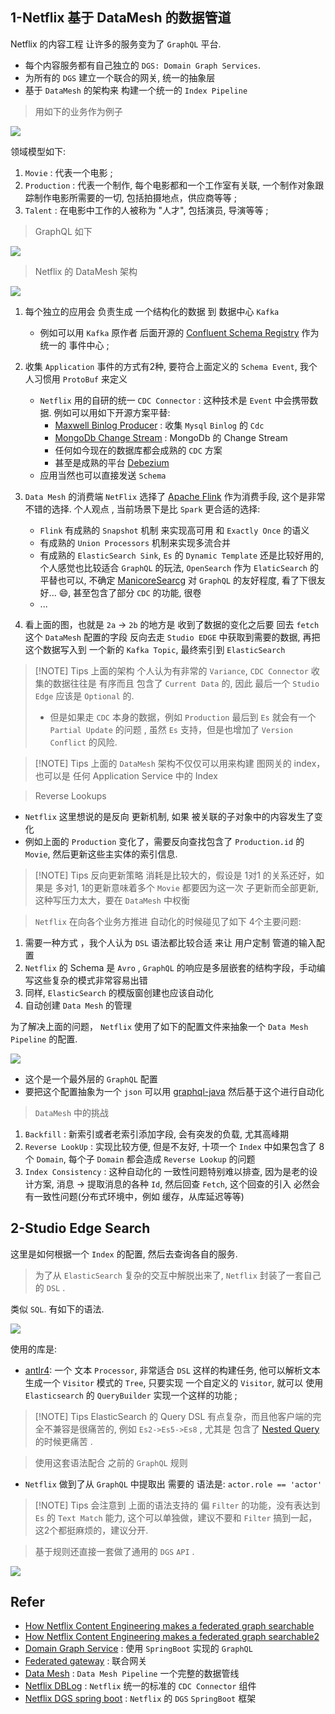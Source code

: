 

## 1-Netflix 基于 DataMesh 的数据管道


Netflix 的内容工程 让许多的服务变为了 `GraphQL` 平台. 

- 每个内容服务都有自己独立的 `DGS: Domain Graph Services`.
- 为所有的 `DGS` 建立一个联合的网关, 统一的抽象层 
- 基于 `DataMesh` 的架构来 构建一个统一的 `Index Pipeline`


> 用如下的业务作为例子


![](https://imgs-1322738462.cos.ap-shanghai.myqcloud.com/Pasted%20image%2020231126012013.png?imageSlim)




领域模型如下:

1. `Movie` : 代表一个电影 ;
2. `Production` : 代表一个制作, 每个电影都和一个工作室有关联, 一个制作对象跟踪制作电影所需要的一切, 包括拍摄地点，供应商等等 ;
3. `Talent` : 在电影中工作的人被称为 "人才", 包括演员, 导演等等 ;


> GraphQL 如下




![](https://imgs-1322738462.cos.ap-shanghai.myqcloud.com/Pasted%20image%2020231126022317.png?imageSlim)








> Netflix 的 DataMesh 架构

![](https://imgs-1322738462.cos.ap-shanghai.myqcloud.com/Pasted%20image%2020231126012757.png?imageSlim)







1. 每个独立的应用会 负责生成 一个结构化的数据 到 数据中心 `Kafka` 

	- 例如可以用  `Kafka` 原作者 后面开源的 [Confluent Schema Registry](https://docs.confluent.io/platform/current/schema-registry/index.html) 作为统一的 事件中心 ;

2. 收集 `Application` 事件的方式有2种, 要符合上面定义的 `Schema Event`, 我个人习惯用 `ProtoBuf` 来定义 

	- `Netflix` 用的自研的统一 `CDC Connector` : 这种技术是 `Event` 中会携带数据. 例如可以用如下开源方案平替:
		- [Maxwell Binlog Producer](https://github.com/zendesk/maxwell) : 收集 `Mysql` `Binlog` 的 `Cdc` 
		- [MongoDb Change Stream](https://www.mongodb.com/docs/manual/changeStreams/) : MongoDb 的 Change Stream
		- 任何如今现在的数据库都会成熟的 `CDC` 方案
		- 甚至是成熟的平台 [Debezium](https://debezium.io/) 
	- 应用当然也可以直接发送 `Schema` 

3. `Data Mesh` 的消费端 `NetFlix` 选择了 [Apache Flink](https://flink.apache.org/)  作为消费手段, 这个是非常不错的选择. 个人观点 , 当前场景下是比 `Spark` 更合适的选择:
	- `Flink` 有成熟的 `Snapshot` 机制 来实现高可用 和 `Exactly Once` 的语义
	- 有成熟的 `Union Processors`  机制来实现多流合并 
	- 有成熟的 `ElasticSearch Sink`, `Es` 的 `Dynamic Template` 还是比较好用的, 个人感觉也比较适合 `GraphQL` 的玩法, `OpenSearch` 作为 `ElaticSearch` 的平替也可以,  不确定 [ManicoreSearcg](https://github.com/manticoresoftware/manticoresearch) 对 `GraphQL` 的友好程度, 看了下很友好... 😄, 甚至包含了部分 `CDC` 的功能, 很卷
	- ...

4. 看上面的图，也就是 `2a` -> `2b` 的地方是 收到了数据的变化之后要 回去 `fetch` 这个 `DataMesh` 配置的字段 反向去走 `Studio EDGE` 中获取到需要的数据, 再把这个数据写入到 一个新的 `Kafka Topic`, 最终索引到 `ElasticSearch` 




> [!NOTE] Tips
> 上面的架构 个人认为有非常的 `Variance`, `CDC Connector` 收集的数据往往是 有序而且 包含了 `Current Data` 的, 因此 最后一个 `Studio Edge` 应该是 `Optional` 的. 
> 
> - 但是如果走 `CDC` 本身的数据，例如 `Production` 最后到 `Es` 就会有一个 `Partial Update` 的问题 , 虽然 `Es` 支持，但是也增加了 `Version Conflict` 的风险.




> [!NOTE] Tips
> 上面的 `DataMesh` 架构不仅仅可以用来构建 图网关的 index，也可以是 任何 Application Service 中的 Index




> Reverse Lookups


- `Netflix` 这里想说的是反向 更新机制, 如果 被关联的子对象中的内容发生了变化
- 例如上面的 `Production` 变化了，需要反向查找包含了 `Production.id` 的 `Movie`, 然后更新这些主实体的索引信息.



> [!NOTE] Tips
> 反向更新策略 消耗是比较大的，假设是 1对1 的关系还好，如果是 多对1, 1的更新意味着多个 `Movie` 都要因为这一次 子更新而全部更新, 这种写压力太大，要在 `DataMesh` 中权衡






> `Netflix` 在向各个业务方推进 自动化的时候碰见了如下 4个主要问题:


1. 需要一种方式 ，我个人认为 `DSL` 语法都比较合适 来让 用户定制 管道的输入配置 
2. `Netflix` 的 Schema 是 `Avro` , `GraphQL` 的响应是多层嵌套的结构字段，手动编写这些复杂的模式非常容易出错 
3. 同样, `ElasticSearch` 的模版窗创建也应该自动化
4. 自动创建 `Data Mesh` 的管理


为了解决上面的问题， `Netflix` 使用了如下的配置文件来抽象一个 `Data Mesh Pipeline` 的配置.

![](https://imgs-1322738462.cos.ap-shanghai.myqcloud.com/Pasted%20image%2020231126022158.png?imageSlim)



- 这个是一个最外层的 `GraphQL` 配置
- 要把这个配置抽象为一个 `json` 可以用 [graphql-java](https://github.com/graphql-java/graphql-java) 然后基于这个进行自动化


> `DataMesh` 中的挑战


1. `Backfill` : 新索引或者老索引添加字段, 会有突发的负载, 尤其高峰期
2. `Reverse LookUp` : 实现比较方便, 但是不友好, 十项一个 `Index` 中如果包含了 8个 `Domain`, 每个子 `Domain` 都会造成 `Reverse Lookup` 的问题
3. `Index Consistency` : 这种自动化的 一致性问题特别难以排查, 因为是老的设计方案, 消息 -> 提取消息的各种 `Id`, 然后回查 `Fetch`, 这个回查的引入 必然会有一致性问题(分布式环境中，例如 缓存，从库延迟等等) 



## 2-Studio Edge Search


这里是如何根据一个 `Index` 的配置, 然后去查询各自的服务.

> 为了从 `ElasticSearch` 复杂的交互中解脱出来了, `Netflix` 封装了一套自己的 `DSL` .


类似 `SQL`. 有如下的语法.

![](https://imgs-1322738462.cos.ap-shanghai.myqcloud.com/Pasted%20image%2020231127140643.png?imageSlim)


使用的库是:

- [antlr4](https://github.com/antlr/antlr4): 一个 文本 `Processor`, 非常适合 `DSL` 这样的构建任务, 他可以解析文本生成一个 `Visitor` 模式的 `Tree`, 只要实现 一个自定义的 `Visitor`, 就可以 使用 `Elasticsearch` 的 `QueryBuilder` 实现一个这样的功能 ;



> [!NOTE] Tips
> ElasticSearch 的 Query DSL 有点复杂，而且他客户端的完全不兼容是很痛苦的, 例如 `Es2->Es5->Es8` , 尤其是 包含了 [Nested Query](https://www.elastic.co/guide/en/elasticsearch/reference/current/query-dsl-nested-query.html) 的时候更痛苦 .


> 使用这套语法配合 之前的 `GraphQL` 规则


- `Netflix` 做到了从 `GraphQL` 中提取出 需要的 语法是: `actor.role == 'actor'` 



> [!NOTE] Tips
> 会注意到 上面的语法支持的 偏 `Filter` 的功能，没有表达到 `Es` 的 `Text Match` 能力, 这个可以单独做，建议不要和 `Filter` 搞到一起，这2个都挺麻烦的，建议分开.





> 基于规则还直接一套做了通用的 `DGS` `API` .

![](https://imgs-1322738462.cos.ap-shanghai.myqcloud.com/Pasted%20image%2020231127143943.png?imageSlim)



## Refer

- [How Netflix Content Engineering makes a federated graph searchable](https://netflixtechblog.com/how-netflix-content-engineering-makes-a-federated-graph-searchable-5c0c1c7d7eaf)
- [How Netflix Content Engineering makes a federated graph searchable2](https://netflixtechblog.com/how-netflix-content-engineering-makes-a-federated-graph-searchable-part-2-49348511c06c)
- [Domain Graph Service](https://netflixtechblog.com/open-sourcing-the-netflix-domain-graph-service-framework-graphql-for-spring-boot-92b9dcecda18) : 使用 `SpringBoot` 实现的 `GraphQL`
- [Federated gateway](https://netflixtechblog.com/how-netflix-scales-its-api-with-graphql-federation-part-1-ae3557c187e2)  : 联合网关 
- [Data Mesh](https://netflixtechblog.com/data-movement-in-netflix-studio-via-data-mesh-3fddcceb1059) : `Data Mesh Pipeline` 一个完整的数据管线 
- [Netflix DBLog](https://netflixtechblog.com/dblog-a-generic-change-data-capture-framework-69351fb9099b) : `Netflix` 统一的标准的 `CDC Connector` 组件 
- [Netflix DGS spring boot](https://github.com/netflix/dgs-framework) : `Netflix` 的 `DGS` `SpringBoot` 框架


